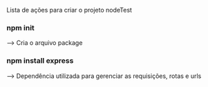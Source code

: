 
Lista de ações para criar o projeto nodeTest

### npm init
--> Cria o arquivo package

### npm install express
--> Dependência utilizada para gerenciar as requisições, rotas e urls

